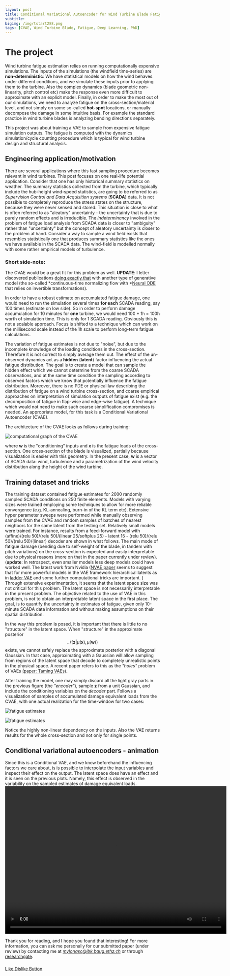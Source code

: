 ```yaml
---
layout: post
title: Conditional Variational Autoencoder for Wind Turbine Blade Fatigue Damage Estimation
subtitle: 
bigimg: /img/tstart288.png
tags: [CVAE, Wind Turbine Blade, Fatigue, Deep Learning, PhD]
---
```

# The project

Wind turbine fatigue estimation relies on running computationally expensive simulations. 
The inputs of the simulations (the windfield time-series) are **non-deterministic**: We have statistical models on how the wind 
behaves under different conditions, and we simulate these inputs prior to applying them to the turbine.
Also the complex dynamics (blade geometric non-linearity, pitch control etc) make the response even more difficult to approximate with an explicit model.
Finally, in order to make the most out of our simulations, we need to analyze fatigue on the cross-section/material level, and not simply on some so-called **hot-spot** locations, or manually decompose the damage in some intuitive basis. For example the standard practice in wind turbine blades is analyzing bending directions separately.

This project was about training a VAE to sample from expensive fatigue simulation outputs. The fatigue is computed with the dynamics simulation/cycle counting procedure which is typical for wind turbine design and structural analysis.

## Engineering application/motivation
There are several applications where this fast sampling procedure becomes relevant in wind turbines. This post focuses on one real-life potential application. 
Consider that one has only historical summary statistics on weather. 
The summary statistics collected from the turbine, which typically include the hub-height wind-speed statistics, 
are going to be referred to as *Supervision Control and Data Acquisition systems* (**SCADA**) data.
It is not possible to completely reproduce the stress states on the structure, because they were never sensed and stored.
 This situation is close to what is often referred to as "aleatory" uncertainty - the uncertainty that 
is due to purely random effects and is irreducible. The *indeterminancy* involved in the problem of fatigue load analysis from SCADA data is 
closer to "ambiguity" rather than "uncertainty" but the concept 
of aleatory uncertainty is closer to the problem at hand. Consider a way to sample a wind field exists that 
resembles statistically one that produces summary statistics like the ones we have available in the SCADA data. 
The wind-field is modelled normally with some rather empirical models of turbulence.

### Short side-note:
 The CVAE would be a great fit for this problem as well.
**UPDATE**: I letter discovered publications [doing exactly that](https://arxiv.org/pdf/1911.05180.pdf) with another type of generative model (the so-called *continuous-time normalizing flow with *[Neural ODE](https://arxiv.org/abs/1806.07366) that relies on invertible transformations).

In order to have a robust estimate on accumulated fatigue damage, one would need to run the simulation several times **for each** SCADA reading, say 100 times (estimate on low side).
So in order to perform damage accumulation for 10 minutes for **one** turbine, we would need 100 * 1h = 100h worth of simulation time. This is only for 1 SCADA reading.
Obviously this is not a scalable approach. Focus is shifted to a technique which can work on the millisecond scale instead of the 1h scale to perform long-term fatigue calculations.

The variation of fatigue estimates is not due to "noise", but due to the incomplete knowledge of the loading conditions in the cross-section. Therefore it is not correct to simply average them out. 
The effect of the un-observed dynamics act as a **hidden** (**latent**) factor influencing the actual fatigue distribution. The goal is to create a model that can sample the 
hidden effect which we cannot determine from the coarse SCADA observations, and at the same time condition the sampling according to observed factors which we know that potentially 
influence the fatigue distribution. Moreover, there is no PDE or physical law describing the distribution of fatigue on a wind turbine cross-section, and coarse empirical approaches 
on interpretation of simulation outputs of fatigue exist (e.g. the decomposition of fatigue in flap-wise and edge-wise fatigue). A technique which would not need to make 
such coarse simplification compromises is needed. An appropriate model, for this task is a Conditional Variational Autoencoder (CVAE).

The architecture of the CVAE looks as follows during training:

![computational graph of the CVAE](/img/cvaesvg.png)

where **w** is the "conditioning" inputs and **x** is the fatigue loads of the cross-section. One cross-section of the 
blade is visualized, partially because visualization is easier with this geometry.
In the present case, **w** is a vector of SCADA data: wind, turbulence and a parametrization of the wind velocity distribution along the height of the wind turbine.

## Training dataset and tricks
The training dataset contained fatigue estimates for 2000 randomly sampled SCADA conditions on 250 finite elements. 
Models with varying sizes were trained employing some techniques to allow for more reliable convergence (e.g. KL-annealing, burn-in of the KL term etc).
Extensive hyper parameter sweeps were performed while manually observing samples from the CVAE and random samples of batches of nearest neighbors for the same latent from the testing set.
Relatively small models were trained. For instance, results from a feed-forward model with (affine)/(relu 50)/(relu 50)/(linear 25/softplus 25) - latent 15 - (relu 50)/(relu 50)/(relu 50)/(linear) decoder are shown in what follows. The main mode of fatigue damage (bending due to self-weight of the blade, in tandem with pitch variations) on the cross-section is expected and easily interpretable due to physical reasons (more on that in the paper currently under review). (**update**: In retrospect, even smaller models less deep models could have worked well. The latest work from Nvidia ([NVAE paper](https://papers.nips.cc/paper/2020/hash/e3b21256183cf7c2c7a66be163579d37-Abstract.html) seems to suggest that for more powerful models in the VAE framework  hierarchical latents as in [ladder VAE](https://arxiv.org/pdf/1602.02282) and some further computational tricks are important. ) 
Through extensive experimentation, it seems that the latent space size was not critical for this problem. The latent space is not necessarily interpretable in the present problem.
The objective related to the use of VAE in this problem, is not to obtain an interpretable latent space in the first place. The goal, is to quantify the uncertainty in estimates of fatigue, given only 10-minute SCADA data information and without making assumptions on their spatial distribution.

In the way this problem is posed, it is important that there is little to no "structure"
 in the latent space. When "structure" in the approximate posterior 
$$ \mathcal{N}(\mathbf{z}|\mu(\mathbf{x}),\mu(\mathbf{w})) $$ exists, we cannot safely replace the approximate 
posterior with a diagonal Gaussian. In that case, approximating with a Gaussian will allow sampling from regions of the latent space that
decode to completely unrealistic points in the physical space. A recent paper refers to this as the *"holes"* problem of VAEs [(paper: Taming VAEs)](https://arxiv.org/abs/1810.00597).

After training the model, one may simply discard all the light gray parts in the previous figure (the *"encoder"*), sample **z** from a unit Gaussian, and include the conditioning variables on the *decoder* part. Follows a visualization of samples of accumulated damage
equivalent loads from the CVAE, with one actual realization for the time-window for two cases:

![fatigue estimates](/img/tstart288.png)

![fatigue estimates](/img/tstart1200.png)


Notice the highly non-linear dependency on the inputs. Also the VAE returns results for the whole cross-section and not only for single points. 

## Conditional variational autoencoders - animation
Since this is a Conditional VAE, and we know beforehand the influencing factors we care about, is is possible to interpolate the input variables and inspect their effect on the output.
The latent space does have an effect and it is seen on the previous plots. Namely, this effect is observed in the variability on the sampled estimates of damage equivalent loads.
<video width="720" height="480" controls="controls">
  <source src="/img/conditional_VAE_for_wind_turbine_blade_Fatigue.mp4" type="video/mp4">
</video>

Thank you for reading, and I hope you found that interesting! For more information, you can ask me personally for our submitted paper (under review) by contacting me at *mylonasc@ibk.baug.ethz.ch* or through [researchgate](https://www.researchgate.net/profile/Charilaos_Mylonas). 

<h3></h3><!-- Start BawkBox Code--><script data-sil-id="6035572a3c0d090013685d60">var loadWidget = function() { var d = document, w = window, l = window.location,p = l.protocol == "file:" ? "http://" : "//"; if (!w.WS) w.WS = {}; c = w.WS; var m=function(t, o){ var e = d.getElementsByTagName("script"); e=e[e.length-1]; var n = d.createElement(t); if (t=="script") {n.async=true;} for (k in o) n[k] = o[k]; e.parentNode.insertBefore(n, e)}; m("script", { src: p + "bawkbox.com/widget/like-dislike/6035572a3c0d090013685d60?page=" +encodeURIComponent(l+''), type: 'text/javascript' }); c.load_net = m; }; if(window.Squarespace){ document.addEventListener('DOMContentLoaded', loadWidget); setTimeOut(function(){ document.addEventListener('DOMContentLoaded', loadWidget); }, 3000) } else { loadWidget() } </script><div class="sil-widget-like-dislike sil-widget" id="sil-widget-6035572a3c0d090013685d60"><a href="//bawkbox.com/install/like-dislike">Like Dislike Button</a></div><!-- End BawkBox Code-->



[//]: # " # Variational Autoencoders"
[//]: # "Variational techniques in statistics have been around for some time. Relatively recently"
